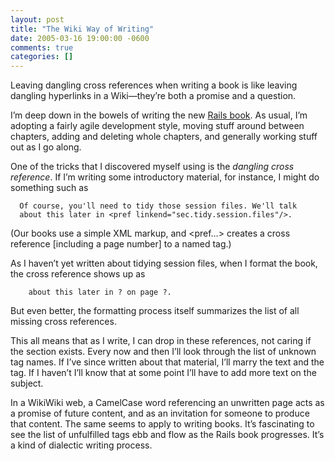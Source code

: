 ```yaml
---
layout: post
title: "The Wiki Way of Writing"
date: 2005-03-16 19:00:00 -0600
comments: true
categories: []
---
```


Leaving dangling cross references when writing a book is like leaving
dangling hyperlinks in a Wiki—they’re both a promise and a question.


I’m deep down in the bowels of writing the new <a
href="http://pragmaticprogrammer.com/titles/rails">Rails book</a>. As
usual, I’m adopting a fairly agile development style, moving stuff
around between chapters, adding and deleting whole chapters, and
generally working stuff out as I go along.



One of the tricks that I discovered myself using is the _dangling
cross reference_. If I’m writing some introductory material, for
instance, I might do something such as



```
  Of course, you'll need to tidy those session files. We'll talk
  about this later in <pref linkend="sec.tidy.session.files"/>.

```



(Our books use a simple XML markup, and <pref…> creates a cross
reference [including a page number] to a named tag.)


As I haven’t yet written about tidying session files, when I format
the book, the cross reference shows up as


```
    about this later in ? on page ?.

```


But even better, the formatting process itself summarizes the list of
all missing cross references.


This all means that as I write, I can drop in these references, not
caring if the section exists. Every now and then I’ll look through the
list of unknown tag names. If I’ve since written about that material,
I’ll marry the text and the tag. If I haven’t I’ll know that at some
point I’ll have to add more text on the subject.


In a WikiWiki web, a CamelCase word referencing an unwritten page acts
as a promise of future content, and as an invitation for someone to
produce that content. The same seems to apply to writing books. It’s
fascinating to see the list of unfulfilled tags ebb and flow as the
Rails book progresses. It’s a kind of dialectic writing process.


